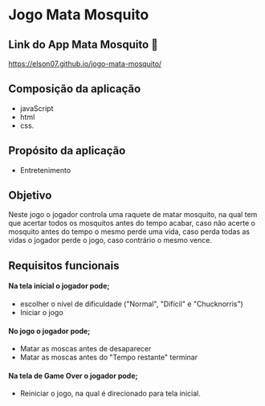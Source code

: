 # Jogo Mata Mosquito

## Link do App Mata Mosquito 🦟
https://elson07.github.io/jogo-mata-mosquito/
 
## Composição da aplicação 

* javaScript 
* html  
* css. 

## Propósito da aplicação

 * Entretenimento 

## Objetivo

Neste jogo o jogador controla uma raquete de matar mosquito, na qual tem que acertar todos os mosquitos antes do tempo acabar, caso não acerte o mosquito antes do tempo o mesmo perde uma vida, caso perda todas as vidas o jogador perde o jogo, caso contrário o mesmo vence.

## Requisitos funcionais 

#### Na tela inicial o jogador pode;

* escolher o nível de dificuldade ("Normal", "Difícil" e "Chucknorris") 
* Iniciar o jogo  

#### No jogo o jogador pode;

* Matar as moscas antes de desaparecer 
* Matar as moscas antes do "Tempo restante" terminar

#### Na tela de Game Over o jogador pode;
 
* Reiniciar o jogo, na qual é direcionado para tela inicial.

